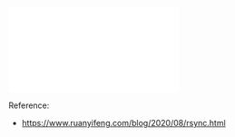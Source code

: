 
<embed src="how to use rsync.pdf" type="application/pdf" />


Reference:
* https://www.ruanyifeng.com/blog/2020/08/rsync.html
